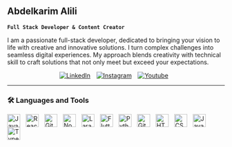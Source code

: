 ## Abdelkarim Alili

**`Full Stack Developer & Content Creator`**

I am a passionate full-stack developer, dedicated to bringing your vision to life with creative and innovative solutions. I turn complex challenges into seamless digital experiences. My approach blends creativity with technical skill to craft solutions that not only meet but exceed your expectations.

<div align="center">
  <a href="https://linkedin.com/in/abdelkarim-alili-a65925206"> <img src="https://img.shields.io/badge/LinkedIn-0A66C2?style=for-the-badge&logo=linkedin&logoColor=white" alt="LinkedIn" style="padding-right: 10px;"></a>  
  <a href="https://www.instagram.com/abdelkarim_codes"> <img src="https://img.shields.io/badge/Instagram-E4405F?style=for-the-badge&logo=instagram&logoColor=white" alt="Instagram" style="padding-right: 10px;"></a> 
  <a href="https://www.youtube.com/@abdelkarim_codes?sub_confirmation=1"> <img src="https://img.shields.io/badge/youtube-d90429?style=for-the-badge&logo=youtube&logoColor=white" alt="Youtube" style="padding-right: 10px;"></a>
</div>


---

### 🛠️ Languages and Tools  

<img align="left" src="https://cdn.jsdelivr.net/gh/devicons/devicon/icons/java/java-original.svg" alt="Java" width="30" height="30" style="padding-right: 10px;" />
<img align="left" src="https://cdn.jsdelivr.net/gh/devicons/devicon/icons/react/react-original.svg" alt="React" width="30" height="30" style="padding-right: 10px;" />
<img align="left" src="https://cdn.jsdelivr.net/gh/devicons/devicon/icons/git/git-original.svg" alt="Git" width="30" height="30" style="padding-right: 10px;" />
<img align="left" src="https://cdn.jsdelivr.net/gh/devicons/devicon/icons/nodejs/nodejs-original.svg" alt="Node.js" width="30" height="30" style="padding-right: 10px;" />
<img align="left" src="https://upload.wikimedia.org/wikipedia/commons/9/9a/Laravel.svg" alt="Laravel" width="30" height="30" style="padding-right: 10px;" />
<img align="left" src="https://cdn.jsdelivr.net/gh/devicons/devicon/icons/flutter/flutter-original.svg" alt="Flutter" width="30" height="30" style="padding-right: 10px;" />
<img align="left" src="https://cdn.jsdelivr.net/gh/devicons/devicon/icons/python/python-original.svg" alt="Python" width="30" height="30" style="padding-right: 10px;" />
<img align="left" src="https://cdn.jsdelivr.net/gh/devicons/devicon/icons/github/github-original.svg" alt="GitHub" width="30" height="30" style="padding-right: 10px;" />
<img align="left" src="https://cdn.jsdelivr.net/gh/devicons/devicon/icons/html5/html5-original.svg" alt="HTML5" width="30" height="30" style="padding-right: 10px;" />
<img align="left" src="https://cdn.jsdelivr.net/gh/devicons/devicon/icons/css3/css3-original.svg" alt="CSS3" width="30" height="30" style="padding-right: 10px;" />
<img align="left" src="https://cdn.jsdelivr.net/gh/devicons/devicon/icons/javascript/javascript-original.svg" alt="JavaScript" width="30" height="30" style="padding-right: 10px;" />
<img align="left" src="https://cdn.jsdelivr.net/gh/devicons/devicon/icons/typescript/typescript-original.svg" alt="TypeScript" width="30" height="30" style="padding-right: 10px;" />

